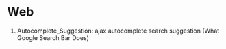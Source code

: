 # Web
1. Autocomplete_Suggestion: ajax autocomplete search suggestion (What Google Search Bar Does)
